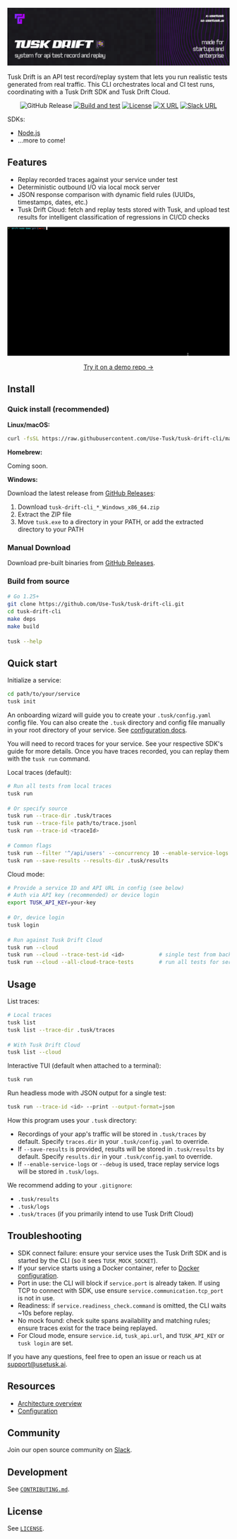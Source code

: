 ![Tusk CLI Banner](assets/tusk-banner.png)

Tusk Drift is an API test record/replay system that lets you run realistic tests generated from real traffic. This CLI orchestrates local and CI test runs, coordinating with a Tusk Drift SDK and Tusk Drift Cloud.

<div align="center">

![GitHub Release](https://img.shields.io/github/v/release/Use-Tusk/tusk-drift-cli)
[![Build and test](https://github.com/Use-Tusk/tusk-drift-cli/actions/workflows/main.yml/badge.svg?branch=main)](https://github.com/Use-Tusk/tusk-drift-cli/actions/workflows/main.yml)
[![License](https://img.shields.io/badge/License-Apache_2.0-blue.svg)](https://opensource.org/licenses/Apache-2.0)
[![X URL](https://img.shields.io/twitter/url?url=https%3A%2F%2Fx.com%2Fusetusk&style=flat&logo=x&label=Tusk&color=BF40BF)](https://x.com/usetusk)
[![Slack URL](https://img.shields.io/badge/slack-badge?style=flat&logo=slack&label=Tusk&color=BF40BF)](https://join.slack.com/t/tusk-community/shared_invite/zt-3fve1s7ie-NAAUn~UpHsf1m_2tdoGjsQ)

</div>

SDKs:

- [Node.js](https://github.com/Use-Tusk/drift-node-sdk)
- ...more to come!

## Features

- Replay recorded traces against your service under test
- Deterministic outbound I/O via local mock server
- JSON response comparison with dynamic field rules (UUIDs, timestamps, dates, etc.)
- Tusk Drift Cloud: fetch and replay tests stored with Tusk, and upload test results for intelligent classification of regressions in CI/CD checks

<div align="center">

![Demo](assets/demo.gif)
<p><a href="https://github.com/Use-Tusk/drift-node-demo">Try it on a demo repo →</a></p>

</div>

## Install

### Quick install (recommended)

**Linux/macOS:**

```bash
curl -fsSL https://raw.githubusercontent.com/Use-Tusk/tusk-drift-cli/main/install.sh | sh
```

**Homebrew:**

Coming soon.

**Windows:**

Download the latest release from [GitHub Releases](https://github.com/Use-Tusk/tusk-drift-cli/releases/latest):

1. Download `tusk-drift-cli_*_Windows_x86_64.zip`
2. Extract the ZIP file
3. Move `tusk.exe` to a directory in your PATH, or add the extracted directory to your PATH

### Manual Download

Download pre-built binaries from [GitHub Releases](https://github.com/Use-Tusk/tusk-drift-cli/releases/latest).

### Build from source

```bash
# Go 1.25+
git clone https://github.com/Use-Tusk/tusk-drift-cli.git
cd tusk-drift-cli
make deps
make build

tusk --help
```

## Quick start

Initialize a service:

```bash
cd path/to/your/service
tusk init
```

An onboarding wizard will guide you to create your `.tusk/config.yaml` config file.
You can also create the `.tusk` directory and config file manually in your root directory of your service. See [configuration docs](/docs/configuration.md).

You will need to record traces for your service. See your respective SDK's guide for more details. Once you have traces recorded, you can replay them with the `tusk run` command.

Local traces (default):

```bash
# Run all tests from local traces
tusk run

# Or specify source
tusk run --trace-dir .tusk/traces
tusk run --trace-file path/to/trace.jsonl
tusk run --trace-id <traceId>

# Common flags
tusk run --filter '^/api/users' --concurrency 10 --enable-service-logs
tusk run --save-results --results-dir .tusk/results
```

Cloud mode:

```bash
# Provide a service ID and API URL in config (see below)
# Auth via API key (recommended) or device login
export TUSK_API_KEY=your-key

# Or, device login
tusk login

# Run against Tusk Drift Cloud
tusk run --cloud
tusk run --cloud --trace-test-id <id>           # single test from backend
tusk run --cloud --all-cloud-trace-tests        # run all tests for service
```

## Usage

List traces:

```bash
# Local traces
tusk list
tusk list --trace-dir .tusk/traces

# With Tusk Drift Cloud
tusk list --cloud
```

Interactive TUI (default when attached to a terminal):

```bash
tusk run
```

Run headless mode with JSON output for a single test:

```bash
tusk run --trace-id <id> --print --output-format=json
```

How this program uses your `.tusk` directory:

- Recordings of your app's traffic will be stored in `.tusk/traces` by default.
Specify `traces.dir` in your `.tusk/config.yaml` to override.
- If `--save-results` is provided, results will be stored in `.tusk/results` by default. Specify `results.dir` in your `.tusk/config.yaml` to override.
- If `--enable-service-logs` or `--debug` is used, trace replay service logs will be stored in `.tusk/logs`.

We recommend adding to your `.gitignore`:

- `.tusk/results`
- `.tusk/logs`
- `.tusk/traces` (if you primarily intend to use Tusk Drift Cloud)

## Troubleshooting

- SDK connect failure: ensure your service uses the Tusk Drift SDK and is started by the CLI (so it sees `TUSK_MOCK_SOCKET`).
- If your service starts using a Docker container, refer to [Docker configuration](docs/configuration.md#docker-support).
- Port in use: the CLI will block if `service.port` is already taken. If using TCP to connect with SDK, use ensure `service.communication.tcp_port` is not in use.
- Readiness: if `service.readiness_check.command` is omitted, the CLI waits ~10s before replay.
- No mock found: check suite spans availability and matching rules; ensure traces exist for the trace being replayed.
- For Cloud mode, ensure `service.id`, `tusk_api.url`, and `TUSK_API_KEY` or `tusk login` are set.

If you have any questions, feel free to open an issue or reach us at [support@usetusk.ai](support@usetusk.ai).

## Resources

- [Architecture overview](docs/architecture.md)
- [Configuration](docs/configuration.md)

## Community

Join our open source community on [Slack](https://join.slack.com/t/tusk-community/shared_invite/zt-3fve1s7ie-NAAUn~UpHsf1m_2tdoGjsQ).

## Development

See [`CONTRIBUTING.md`](./CONTRIBUTING.md).

## License

See [`LICENSE`](./LICENSE).
